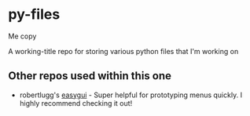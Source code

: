 # py-files

Me copy


A working-title repo for storing various python files that I'm working on

## Other repos used within this one

* robertlugg's [easygui](https://github.com/robertlugg/easygui) - Super helpful for prototyping menus quickly. I highly recommend checking it out!